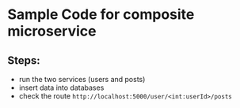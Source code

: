 # Sample Code for composite microservice

## Steps:
* run the two services (users and posts)
* insert data into databases
* check the route `http://localhost:5000/user/<int:userId>/posts`